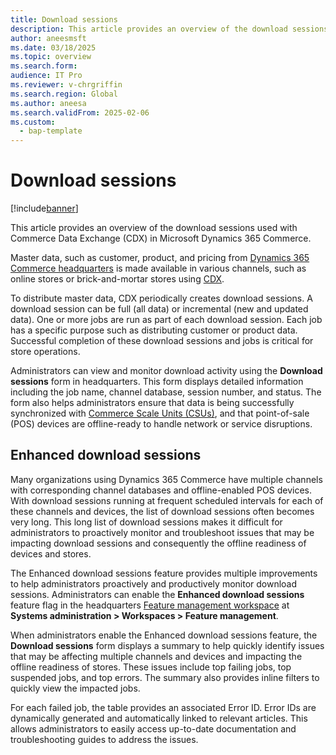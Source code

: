 ```yaml
---
title: Download sessions
description: This article provides an overview of the download sessions used with Commerce Data Exchange in Microsoft Dynamics 365 Commerce.
author: aneesmsft
ms.date: 03/18/2025
ms.topic: overview
ms.search.form:
audience: IT Pro
ms.reviewer: v-chrgriffin
ms.search.region: Global
ms.author: aneesa
ms.search.validFrom: 2025-02-06
ms.custom: 
  - bap-template
---
```


# Download sessions

[!include[banner](includes/banner.md)]

This article provides an overview of the download sessions used with Commerce Data Exchange (CDX) in Microsoft Dynamics 365 Commerce.

Master data, such as customer, product, and pricing from [Dynamics 365 Commerce headquarters](commerce-architecture.md#dynamics-365-commerce-headquarters) is made available in various channels, such as online stores or brick-and-mortar stores using [CDX](define-retail-channel-communications-cdx.md). 

To distribute master data, CDX periodically creates download sessions. A download session can be full (all data) or incremental (new and updated data). One or more jobs are run as part of each download session. Each job has a specific purpose such as distributing customer or product data. Successful completion of these download sessions and jobs is critical for store operations. 

Administrators can view and monitor download activity using the **Download sessions** form in headquarters. This form displays detailed information including the job name, channel database, session number, and status. The form also helps administrators ensure that data is being successfully synchronized with [Commerce Scale Units (CSUs)](../../fin-ops-core/dev-itpro/deployment/Initialize-Retail-Channels.md), and that point-of-sale (POS) devices are offline-ready to handle network or service disruptions.

## Enhanced download sessions

Many organizations using Dynamics 365 Commerce have multiple channels with corresponding channel databases and offline-enabled POS devices. With download sessions running at frequent scheduled intervals for each of these channels and devices, the list of download sessions often becomes very long. This long list of download sessions makes it difficult for administrators to proactively monitor and troubleshoot issues that may be impacting download sessions and consequently the offline readiness of devices and stores.

The Enhanced download sessions feature provides multiple improvements to help administrators proactively and productively monitor download sessions. Administrators can enable the **Enhanced download sessions** feature flag in the headquarters [Feature management workspace](../../fin-ops-core/fin-ops/get-started/feature-management/feature-management-overview.md#the-feature-management-workspace) at **Systems administration \> Workspaces \> Feature management**.

When administrators enable the Enhanced download sessions feature, the **Download sessions** form displays a summary to help quickly identify issues that may be affecting multiple channels and devices and impacting the offline readiness of stores. These issues include top failing jobs, top suspended jobs, and top errors. The summary also provides inline filters to quickly view the impacted jobs.

For each failed job, the table provides an associated Error ID. Error IDs are dynamically generated and automatically linked to relevant articles. This allows administrators to easily access up-to-date documentation and troubleshooting guides to address the issues.

